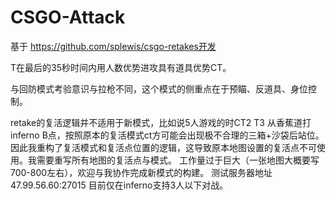 # CSGO-Attack
基于 https://github.com/splewis/csgo-retakes开发

   T在最后的35秒时间内用人数优势进攻具有道具优势CT。

   与回防模式考验意识与拉枪不同，这个模式的侧重点在于预瞄、反道具、身位控制。
   
   retake的复活逻辑并不适用于新模式，比如说5人游戏的时CT2 T3 从香蕉道打inferno B点，按照原本的复活模式ct方可能会出现极不合理的三箱+沙袋后站位。因此我重构了复活模式和复活点位置的逻辑，这导致原本地图设置的复活点不可使用。我需要重写所有地图的复活点与模式。
   工作量过于巨大（一张地图大概要写700-800左右），欢迎与我协作完成新模式的构建。
   测试服务器地址 47.99.56.60:27015 目前仅在inferno支持3人以下对战。

